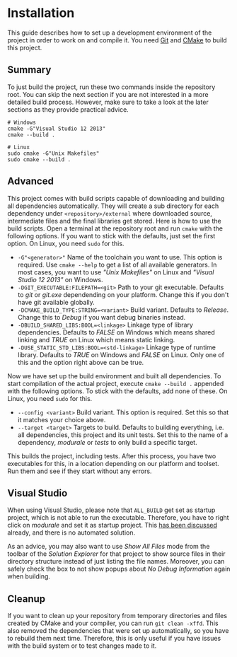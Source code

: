 Installation
============

This guide describes how to set up a development environment of the project in
order to work on and compile it. You need [Git][git] and [CMake][cmake] to
build this project.

[git]: http://git-scm.com/downloads
[cmake]: http://www.cmake.org/download/

Summary
-------

To just build the project, run these two commands inside the repository root.
You can skip the next section if you are not interested in a more detailed
build process. However, make sure to take a look at the later sections as they
provide practical advice.

```
# Windows
cmake -G"Visual Studio 12 2013"
cmake --build .

# Linux
sudo cmake -G"Unix Makefiles"
sudo cmake --build .
```

Advanced
--------

This project comes with build scripts capable of downloading and building all
dependencies automatically. They will create a sub directory for each
dependency under `<repository>/external` where downloaded source, intermediate
files and the final libraries get stored. Here is how to use the build scripts.
Open a terminal at the repository root and run `cmake` with the following
options. If you want to stick with the defaults, just set the first option. On
Linux, you need `sudo` for this.

- `-G"<generator>"` Name of the toolchain you want to use. This option is
required. Use `cmake --help` to get a list of all available generators. In most
cases, you want to use *"Unix Makefiles"* on Linux and *"Visual Studio 12
2013"* on Windows.
- `-DGIT_EXECUTABLE:FILEPATH=<git>` Path to your git executable. Defaults to
*git* or *git.exe* dependending on your platform. Change this if you don't have
git available globally.
- `-DCMAKE_BUILD_TYPE:STRING=<variant>` Build variant. Defaults to *Release*.
Change this to *Debug* if you want debug binaries instead.
- `-DBUILD_SHARED_LIBS:BOOL=<linkage>` Linkage type of library dependencies.
Defaults to *FALSE* on Windows which means shared linking and *TRUE* on Linux
which means static linking.
- `-DUSE_STATIC_STD_LIBS:BOOL=<std-linkage>` Linkage type of runtime library.
Defaults to *TRUE* on Windows and *FALSE* on Linux. Only one of this and the
option right above can be true.

Now we have set up the build environment and built all dependencies. To start
compilation of the actual project, execute `cmake --build .` appended with the
following options. To stick with the defaults, add none of these. On Linux, you
need `sudo` for this.

- `--config <variant>` Build variant. This option is required. Set this so that
it matches your choice above.
- `--target <target>` Targets to build. Defaults to building everything, i.e.
all dependencies, this project and its unit tests. Set this to the name of a
dependency, *modurale* or *tests* to only build a specific target.

This builds the project, including tests. After this process, you have two
executables for this, in a location depending on our platform and toolset. Run
them and see if they start without any errors.

Visual Studio
-------------

When using Visual Studio, please note that `ALL_BUILD` get set as startup
project, which is not able to run the executable. Therefore, you have to right
click on *modurale* and set it as startup project. This
[has been discussed][question] already, and there is no automated solution.

As an advice, you may also want to use *Show All Files* mode from the toolbar
of the *Solution Explorer* for that project to show source files in their
directory structure instead of just listing the file names. Moreover, you can
safely check the box to not show popups about *No Debug Information* again when
building.

[question]: http://stackoverflow.com/q/7304625

Cleanup
-------

If you want to clean up your repository from temporary directories and files
created by CMake and your compiler, you can run `git clean -xffd`. This also
removed the dependencies that were set up automatically, so you have to rebuild
them next time. Therefore, this is only useful if you have issues with the
build system or to test changes made to it.
